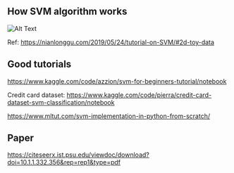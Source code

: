 ## How SVM algorithm works

![Alt Text](https://nianlonggu.github.io/img/2019-05-24-SVM/hyperplane-over-iteration.gif)

Ref: https://nianlonggu.com/2019/05/24/tutorial-on-SVM/#2d-toy-data

## Good tutorials

https://www.kaggle.com/code/azzion/svm-for-beginners-tutorial/notebook

Credit card dataset: https://www.kaggle.com/code/pierra/credit-card-dataset-svm-classification/notebook

https://www.mltut.com/svm-implementation-in-python-from-scratch/

## Paper

https://citeseerx.ist.psu.edu/viewdoc/download?doi=10.1.1.332.356&rep=rep1&type=pdf
